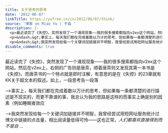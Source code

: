 ```yaml
---
title: 关于思考的思考
date: '2012-06-07'
linkTitle: https://yufree.cn/cn/2012/06/07/think/
source: '博客 on Miao Yu | 于淼 '
description: |-
  <p>最近读完了《失控》，突然发现了一个涌现现象——我的很多搜索都指向v2ex这个网站，然后在v2ex上，右侧的广告则是唐茶，顺着唐茶则又发现其第一本书是《失控》，而唐茶书的一个特点就是即时注解，有意思的是在《失控》的23章就有KK关于超文本的叙述。如上，一段思考告一段落</p>
  <p>&ndash;&gt;事实上，每天我们都在完成着数以万计的思考，但如果每一条都清楚的进行描述是不现实的，而更不靠谱的事，我总认为我的思路是这样的而事实上确是别的因素（例如睡眠者效应</p>
  <p>&ndash;&gt;我突然发现给每一个关键词加链接并不明智，我曾经尝试用短网址服务统计过博文中链接的点击量，相比阅读量低得可怜——这也正常，<em>人们都喜欢直接得到而不是自 ...
disable_comments: true
---
```

<p>最近读完了《失控》，突然发现了一个涌现现象——我的很多搜索都指向v2ex这个网站，然后在v2ex上，右侧的广告则是唐茶，顺着唐茶则又发现其第一本书是《失控》，而唐茶书的一个特点就是即时注解，有意思的是在《失控》的23章就有KK关于超文本的叙述。如上，一段思考告一段落</p>
<p>&ndash;&gt;事实上，每天我们都在完成着数以万计的思考，但如果每一条都清楚的进行描述是不现实的，而更不靠谱的事，我总认为我的思路是这样的而事实上确是别的因素（例如睡眠者效应</p>
<p>&ndash;&gt;我突然发现给每一个关键词加链接并不明智，我曾经尝试用短网址服务统计过博文中链接的点击量，相比阅读量低得可怜——这也正常，<em>人们都喜欢直接得到而不是自 ...